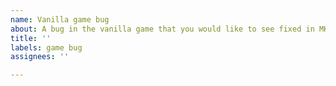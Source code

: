 ```yaml
---
name: Vanilla game bug
about: A bug in the vanilla game that you would like to see fixed in MKW-SPC.
title: ''
labels: game bug
assignees: ''

---
```



